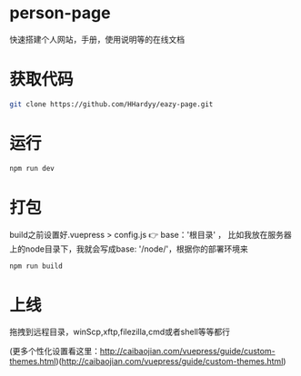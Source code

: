 ﻿# person-page
快速搭建个人网站，手册，使用说明等的在线文档


# 获取代码
```bash
git clone https://github.com/HHardyy/eazy-page.git
```

# 运行
```bash
npm run dev
```

# 打包
build之前设置好.vuepress > config.js 👉 base：'根目录' ， 比如我放在服务器上的node目录下，我就会写成base: '/node/'，根据你的部署环境来
```bash
npm run build
```

# 上线
拖拽到远程目录，winScp,xftp,filezilla,cmd或者shell等等都行


(更多个性化设置看这里：http://caibaojian.com/vuepress/guide/custom-themes.html)(http://caibaojian.com/vuepress/guide/custom-themes.html)
